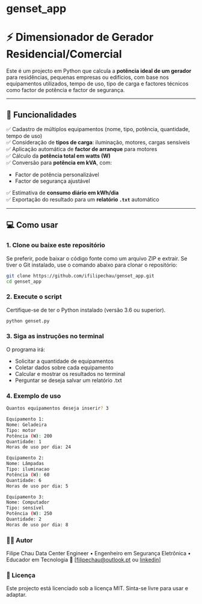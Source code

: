 # genset_app

# ⚡ Dimensionador de Gerador Residencial/Comercial

Este é um projecto em Python que calcula a **potência ideal de um gerador** para residências, pequenas empresas ou edifícios, com base nos equipamentos utilizados, tempo de uso, tipo de carga e factores técnicos como factor de potência e factor de segurança.

---

## 🧠 Funcionalidades

✅ Cadastro de múltiplos equipamentos (nome, tipo, potência, quantidade, tempo de uso)  
✅ Consideração de **tipos de carga**: iluminação, motores, cargas sensíveis  
✅ Aplicação automática de **factor de arranque** para motores  
✅ Cálculo da **potência total em watts (W)**  
✅ Conversão para **potência em kVA**, com:
- Factor de potência personalizável
- Factor de segurança ajustável

✅ Estimativa de **consumo diário em kWh/dia**  
✅ Exportação do resultado para um **relatório `.txt`** automático

---

## 💻 Como usar

### 1. Clone ou baixe este repositório
Se preferir, pode baixar o código fonte como um arquivo ZIP e extrair.
Se tiver o Git instalado, use o comando abaixo para clonar o repositório:
```bash
git clone https://github.com/ifilipechau/genset_app.git
cd genset_app
```

### 2. Execute o script
Certifique-se de ter o Python instalado (versão 3.6 ou superior).
```bash
python genset.py
```

### 3. Siga as instruções no terminal
O programa irá:
- Solicitar a quantidade de equipamentos
- Coletar dados sobre cada equipamento
- Calcular e mostrar os resultados no terminal
- Perguntar se deseja salvar um relatório .txt

### 4. Exemplo de uso
```bash
Quantos equipamentos deseja inserir? 3

Equipamento 1:
Nome: Geladeira
Tipo: motor
Potência (W): 200
Quantidade: 1
Horas de uso por dia: 24

Equipamento 2:
Nome: Lâmpadas
Tipo: iluminacao
Potência (W): 60
Quantidade: 6
Horas de uso por dia: 5

Equipamento 3:
Nome: Computador
Tipo: sensível
Potência (W): 250
Quantidade: 2
Horas de uso por dia: 8
```
### 👨‍💻 Autor
Filipe Chau
Data Center Engineer • Engenheiro em Segurança Eletrônica • Educador em Tecnologia
📧 [filipechau@outlook.pt ou [linkedin](https://www.linkedin.com/in/filipe-chau-b25820211)]

### 📜 Licença
Este projecto está licenciado sob a licença MIT. Sinta-se livre para usar e adaptar.